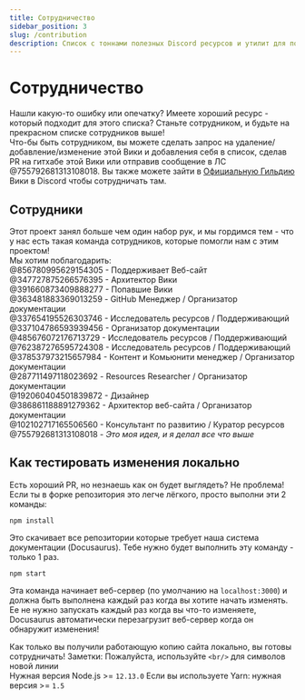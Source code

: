 ```yaml
---
title: Сотрудничество
sidebar_position: 3
slug: /contribution
description: Список с тоннами полезных Discord ресурсов и утилит для пользователей от новичков, до опытных.
---
```


# Сотрудничество

Нашли какую-то ошибку или опечатку? Имеете хороший ресурс - который подходит для этого списка? Станьте сотрудником, и будьте на прекрасном списке сотрудников выше!<br/>
Что-бы быть сотрудником, вы можете сделать запрос на удаление/добавление/изменение этой Вики и добавления себя в список, сделав PR на гитхабе этой Вики или отправив сообщение в ЛС @755792681313108018.
Вы также можете зайти в [Официальную Гильдию](https://discord.gg/yxbqz9pNxS) Вики в Discord чтобы сотрудничать там.

## Сотрудники

Этот проект занял больше чем один набор рук, и мы гордимся тем - что у нас есть такая команда сотрудников, которые помогли нам с этим проектом!<br/>
Мы хотим поблагодарить:<br/>
@856780995629154305 - Поддерживает Веб-сайт <br/>
@347727875266576395 - Архитектор Вики <br/>
@391660873409888277 - Попавшие Вики <br/>
@363481883369013259 - GitHub Менеджер / Организатор документации<br/>
@337654195526303746 - Исследователь ресурсов / Поддерживающий<br/>
@337104786593939456 - Организатор документации<br/>
@485676072176713729 - Исследователь ресурсов / Поддерживающий<br/>
@762387276595724308 - Исследователь ресурсов / Поддерживающий<br/>
@378537973215657984 - Контент и Комьюнити менеджер / Организатор документации<br/>
@287711497118023692 - Resources Researcher / Организатор документации<br/>
@192060404501839872 - Дизайнер<br/>
@386861188891279362 - Архитектор веб-сайта / Организатор документации<br/>
@102102717165506560 - Консультант по развитию / Куратор ресурсов<br/>
@755792681313108018 - *Это моя идея, и я делал все что выше*

## Как тестировать изменения локально

Есть хороший PR, но незнаешь как он будет выглядеть? Не проблема!<br/>
Если ты в форке репозитория это легче лёгкого, просто выполни эти 2 команды:

```ansi
npm install
```

Это скачивает все репозитории которые требует наша система документации (Docusaurus). Тебе нужно будет выполнить эту команду - только 1 раз.

```ansi
npm start
```

Эта команда начинает веб-сервер (по умолчанию на ``localhost:3000``) и должна быть выполнена каждый раз когда вы хотите начать изменять.
Ее не нужно запускать каждый раз когда вы что-то изменяете, Docusaurus автоматически перезагрузит веб-сервер когда он обнаружит изменения!

Как только вы получили работающую копию сайта локально, вы готовы сотрудничать!
Заметки: Пожалуйста, используйте ``<br/>`` для символов новой линии<br/>
Нужная версия Node.js >= ``12.13.0``
Если вы используете Yarn: нужная версия >= ``1.5``
